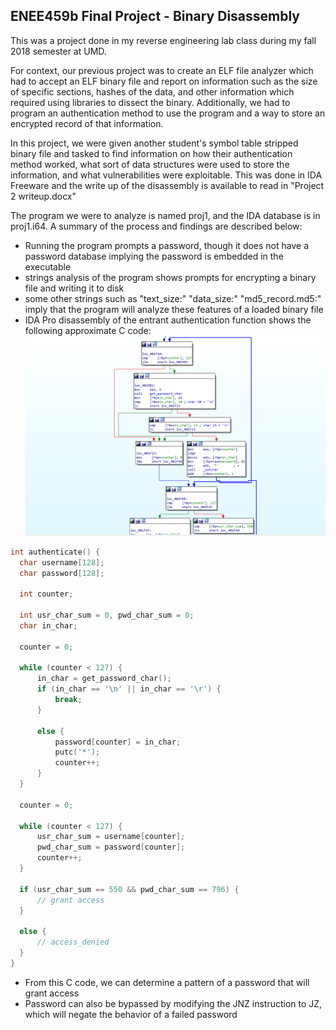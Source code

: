 ## ENEE459b Final Project - Binary Disassembly 
This was a project done in my reverse engineering lab class during my fall 2018 semester at UMD. 

For context, our previous project was to create an ELF file analyzer which had to accept an ELF binary file and report on information such as the size of specific sections, hashes of the data, and other information which required using libraries to dissect the binary. Additionally, we had to program an authentication method to use the program and a way to store an encrypted record of that information. 

In this project, we were given another student's symbol table stripped binary file and tasked to find information on how their authentication method worked, what sort of data structures were used to store the information, and what vulnerabilities were exploitable. This was done in IDA Freeware and the write up of the disassembly is available to read in "Project 2 writeup.docx"

The program we were to analyze is named proj1, and the IDA database is in proj1.i64. A summary of the process and findings are described below:
-  Running the program prompts a password, though it does not have a password database implying the password is embedded in the executable
-  strings analysis of the program shows prompts for encrypting a binary file and writing it to disk
-   some other strings such as "text_size:" "data_size:" "md5_record.md5:" imply that the program will analyze these features of a loaded binary file
-  IDA Pro disassembly of the entrant authentication function shows the following approximate C code:
   ![alt text](https://github.com/mtaost/ENEE459b-semester-project/blob/master/ida_auth_function.png?raw=true "ida pro")
  ```c
int authenticate() {
    char username[128];
    char password[128];

    int counter;

    int usr_char_sum = 0, pwd_char_sum = 0;
    char in_char;

    counter = 0;

    while (counter < 127) {
        in_char = get_password_char();
        if (in_char == '\n' || in_char == '\r') {
            break;
        }

        else {
            password[counter] = in_char;
            putc('*');
            counter++;
        }
    }

    counter = 0;

    while (counter < 127) {
        usr_char_sum = username[counter];
        pwd_char_sum = password[counter];
        counter++;
    }

    if (usr_char_sum == 550 && pwd_char_sum == 796) {
        // grant access
    }

    else {
        // access_denied
    }
}
```
- From this C code, we can determine a pattern of a password that will grant access
- Password can also be bypassed by modifying the JNZ instruction to JZ, which will negate the behavior of a failed password 
